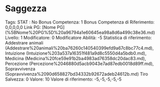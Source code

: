 # Saggezza

Tags: STAT
: No
Bonus Competenza: 1
Bonus Competenza di Riferimento: 0,0,0,0,0
Link PG: [Nome PG] (%5BNome%20PG%5D%20a96794a1e60645ea98a8d6a499c38e36.md)
Livello: 1
Modificatore: 0
Modificatore  Abilità: -5
Statistica di riferimento: Addestrare animali (Addestrare%20animali%20ba76260c140540399efd9a67c8bc77c4.md), Intuizione (Intuizione%203a537a16351f481a9d8c5550d4a5bdb0.md), Medicina (Medicina%20fce59e91b2ba4983ad76358dc20dac83.md), Percezione (Percezione%2046880d5acb9043e7ad87edb0018d89ff.md), Sopravvivenza (Sopravvivenza%2090d658827bd34332b92672adeb24612b.md)
Tiro Salvezza: 0
Valore: 10
Valore di riferimento: -5,-5,-5,-5,-5